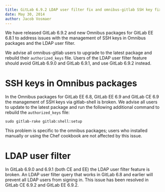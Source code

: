 ```yaml
---
title: GitLab 6.9.2 LDAP user filter fix and omnibus-gitlab SSH key fix
date: May 30, 2014
author: Jacob Vosmaer
---
```


We have released GitLab 6.9.2 and new Omnibus packages for GitLab EE 6.8.1 to
address issues with the management of SSH keys in Omnibus packages and the
LDAP user filter.

We advise all omnibus-gitlab users to upgrade to the latest package and rebuild
their `authorized_keys` file. Users of the LDAP user filter feature should
avoid GitLab 6.9.0 and GitLab 6.9.1, and use GitLab 6.9.2 instead.

# SSH keys in Omnibus packages

In the Omnibus packages for GitLab EE 6.8, GitLab EE 6.9 and GitLab CE 6.9 the
management of SSH keys via gitlab-shell is broken. We advise all users to
update to the latest package and run the following additional command to
rebuild the `authorized_keys` file:

```
sudo gitlab-rake gitlab:shell:setup
```

This problem is specific to the omnibus packages; users who installed manually
or using the Chef cookbook are not affected by this issue.

# LDAP user filter

In GitLab 6.9.0 and 6.9.1 (both CE and EE) the LDAP user filter feature is
broken. An LDAP user filter query that works in GitLab 6.8 and earlier will
prevent all LDAP users from signing in. This issue has been resolved in GitLab
CE 6.9.2 and GitLab EE 6.9.2.
